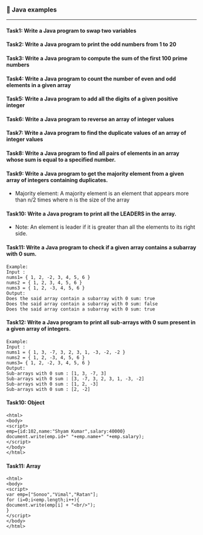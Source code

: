 ### :camel: Java examples
---

#### Task1: Write a Java program to swap two variables

#### Task2: Write a Java program to print the odd numbers from 1 to 20

#### Task3: Write a Java program to compute the sum of the first 100 prime numbers

#### Task4: Write a Java program to count the number of even and odd elements in a given array

#### Task5: Write a Java program to add all the digits of a given positive integer

#### Task6: Write a Java program to reverse an array of integer values

#### Task7: Write a Java program to find the duplicate values of an array of integer values

#### Task8: Write a Java program to find all pairs of elements in an array whose sum is equal to a specified number.

#### Task9: Write a Java program to get the majority element from a given array of integers containing duplicates. 

* Majority element: A majority element is an element that appears more than n/2 times where n is the size of the array

#### Task10: Write a Java program to print all the LEADERS in the array.

* Note: An element is leader if it is greater than all the elements to its right side.

#### Task11: Write a Java program to check if a given array contains a subarray with 0 sum.

```
Example:
Input :
nums1= { 1, 2, -2, 3, 4, 5, 6 }
nums2 = { 1, 2, 3, 4, 5, 6 }
nums3 = { 1, 2, -3, 4, 5, 6 }
Output:
Does the said array contain a subarray with 0 sum: true
Does the said array contain a subarray with 0 sum: false
Does the said array contain a subarray with 0 sum: true
```
#### Task12: Write a Java program to print all sub-arrays with 0 sum present in a given array of integers.
```
Example:
Input :
nums1 = { 1, 3, -7, 3, 2, 3, 1, -3, -2, -2 }
nums2 = { 1, 2, -3, 4, 5, 6 }
nums3= { 1, 2, -2, 3, 4, 5, 6 }
Output:
Sub-arrays with 0 sum : [1, 3, -7, 3]
Sub-arrays with 0 sum : [3, -7, 3, 2, 3, 1, -3, -2]
Sub-arrays with 0 sum : [1, 2, -3]
Sub-arrays with 0 sum : [2, -2]

```

#### Task10: Object
```
<html>
<body>
<script>  
emp={id:102,name:"Shyam Kumar",salary:40000}  
document.write(emp.id+" "+emp.name+" "+emp.salary);  
</script>
</body>
</html>
```

#### Task11: Array
```
<html>
<body>
<script>  
var emp=["Sonoo","Vimal","Ratan"];  
for (i=0;i<emp.length;i++){  
document.write(emp[i] + "<br/>");  
}  
</script>  
</body>
</html>
```